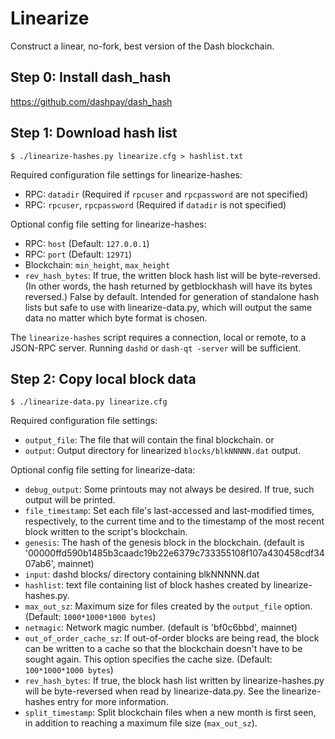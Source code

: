 # Linearize

Construct a linear, no-fork, best version of the Dash blockchain.

## Step 0: Install dash_hash

https://github.com/dashpay/dash_hash

## Step 1: Download hash list

    $ ./linearize-hashes.py linearize.cfg > hashlist.txt

Required configuration file settings for linearize-hashes:

- RPC: `datadir` (Required if `rpcuser` and `rpcpassword` are not specified)
- RPC: `rpcuser`, `rpcpassword` (Required if `datadir` is not specified)

Optional config file setting for linearize-hashes:

- RPC: `host` (Default: `127.0.0.1`)
- RPC: `port` (Default: `12971`)
- Blockchain: `min_height`, `max_height`
- `rev_hash_bytes`: If true, the written block hash list will be
  byte-reversed. (In other words, the hash returned by getblockhash will have its
  bytes reversed.) False by default. Intended for generation of
  standalone hash lists but safe to use with linearize-data.py, which will output
  the same data no matter which byte format is chosen.

The `linearize-hashes` script requires a connection, local or remote, to a
JSON-RPC server. Running `dashd` or `dash-qt -server` will be sufficient.

## Step 2: Copy local block data

    $ ./linearize-data.py linearize.cfg

Required configuration file settings:

- `output_file`: The file that will contain the final blockchain.
  or
- `output`: Output directory for linearized `blocks/blkNNNNN.dat` output.

Optional config file setting for linearize-data:

- `debug_output`: Some printouts may not always be desired. If true, such output
  will be printed.
- `file_timestamp`: Set each file's last-accessed and last-modified times,
  respectively, to the current time and to the timestamp of the most recent block
  written to the script's blockchain.
- `genesis`: The hash of the genesis block in the blockchain. (default is '00000ffd590b1485b3caadc19b22e6379c733355108f107a430458cdf3407ab6', mainnet)
- `input`: dashd blocks/ directory containing blkNNNNN.dat
- `hashlist`: text file containing list of block hashes created by
  linearize-hashes.py.
- `max_out_sz`: Maximum size for files created by the `output_file` option.
  (Default: `1000*1000*1000 bytes`)
- `netmagic`: Network magic number. (default is 'bf0c6bbd', mainnet)
- `out_of_order_cache_sz`: If out-of-order blocks are being read, the block can
  be written to a cache so that the blockchain doesn't have to be sought again.
  This option specifies the cache size. (Default: `100*1000*1000 bytes`)
- `rev_hash_bytes`: If true, the block hash list written by linearize-hashes.py
  will be byte-reversed when read by linearize-data.py. See the linearize-hashes
  entry for more information.
- `split_timestamp`: Split blockchain files when a new month is first seen, in
  addition to reaching a maximum file size (`max_out_sz`).
